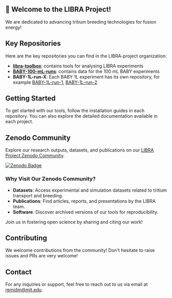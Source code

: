 ## 👋 Welcome to the **LIBRA Project**!

We are dedicated to advancing tritium breeding technologies for fusion energy!

## Key Repositories

Here are the key repositories you can find in the LIBRA-project organization:

- [**libra-toolbox**](https://github.com/LIBRA-project/libra-toolbox): contains tools for analysing LIBRA experiments
- [**BABY-100-mL-runs**](https://github.com/LIBRA-project/BABY-100-mL-runs): contains data for the 100 mL BABY experiments
- **BABY-1L-run-X**: Each BABY 1L experiment has its own repository, for example [BABY-1L-run-1](https://github.com/LIBRA-project/BABY-1L-run-1), [BABY-1L-run-2](https://github.com/LIBRA-project/BABY-1L-run-1)

## Getting Started

To get started with our tools, follow the installation guides in each repository. You can also explore the detailed documentation available in each project.

## Zenodo Community

Explore our research outputs, datasets, and publications on our [LIBRA Project Zenodo Community](https://zenodo.org/communities/libra-project/records). 

[![Zenodo Badge](https://img.shields.io/badge/Zenodo-LIBRA%20Project-blue?logo=zenodo&style=flat-square)](https://zenodo.org/communities/libra-project/records)

### Why Visit Our Zenodo Community?
- **Datasets**: Access experimental and simulation datasets related to tritium transport and breeding.
- **Publications**: Find articles, reports, and presentations by the LIBRA team.
- **Software**: Discover archived versions of our tools for reproducibility.

Join us in fostering open science by sharing and citing our work!

## Contributing

We welcome contributions from the community! Don't hesitate to raise issues and PRs are very welcome!

## Contact

For any inquiries or support, feel free to reach out to us via email at [remidm@mit.edu](mailto:remidm@mit.edu).
